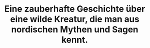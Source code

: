 ---
rating: 5
title: "Eine zauberhafte Geschichte über eine wilde Kreatur, die man aus nordischen Mythen und Sagen kennt."
---